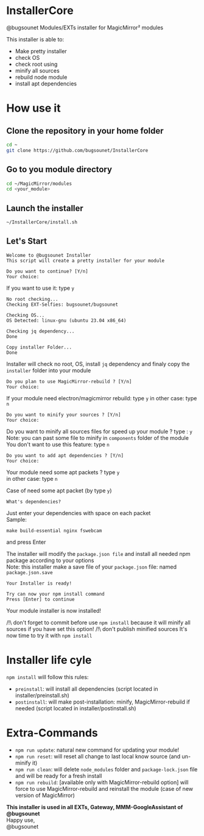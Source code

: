 # InstallerCore
@bugsounet Modules/EXTs installer for MagicMirror² modules

This installer is able to:
 * Make pretty installer
 * check OS
 * check root using
 * minify all sources
 * rebuild node module
 * install apt dependencies

# How use it

## Clone the repository in your home folder
```sh
cd ~
git clone https://github.com/bugsounet/InstallerCore
```
## Go to you module directory
```sh
cd ~/MagicMirror/modules
cd <your_module>
```
## Launch the installer
```sh
~/InstallerCore/install.sh
```

## Let's Start
```
Welcome to @bugsounet Installer
This script will create a pretty installer for your module

Do you want to continue? [Y/n] 
Your choice: 
```
If you want to use it: type `y`

```
No root checking...
Checking EXT-Selfies: bugsounet/bugsounet

Checking OS...
OS Detected: linux-gnu (ubuntu 23.04 x86_64)

Checking jq dependency...
Done

Copy installer Folder...
Done
```
Installer will check no root, OS, install `jq` dependency
and finaly copy the `installer` folder into your module

```
Do you plan to use MagicMirror-rebuild ? [Y/n] 
Your choice: 
```

If your module need electron/magicmirror rebuild: type `y`
in other case: type `n`

```
Do you want to minify your sources ? [Y/n] 
Your choice: 
```
Do you want to minify all sources files for speed up your module ? type : `y`<br>
Note: you can past some file to minify in `components` folder of the module<br>
You don't want to use this feature: type `n`

```
Do you want to add apt dependencies ? [Y/n] 
Your choice: 
```
Your module need some apt packets ? type `y`<br>
in other case: type `n`

Case of need some apt packet (by type `y`)
```
What's dependencies?
```
Just enter your dependencies with space on each packet<br>
Sample:
```
make build-essential nginx fswebcam
```
and press Enter

The installer will modify the `package.json file` and install all needed npm package according to your options<br>
Note: this installer make a save file of your `package.json` file: named `package.json.save`

```
Your Installer is ready!

Try can now your npm install command
Press [Enter] to continue
```

Your module installer is now installed!

/!\ don't forget to commit before use `npm install` because it will minify all sources if you have set this option!
/!\ don't publish minified sources
It's now time to try it with `npm install`

# Installer life cyle

`npm install` will follow this rules:
 * `preinstall`: will install all dependencies (script located in installer/preinstall.sh)
 * `postinstall`: will make post-installation: minify, MagicMirror-rebuild if needed (script located in installer/postinstall.sh)

# Extra-Commands

* `npm run update`: natural new command for updating your module!
* `npm run reset`: will reset all change to last local know source (and un-minify it)
* `npm run clean`: will delete `node_modules` folder and `package-lock.json` file and will be ready for a fresh install
* `npm run rebuild`: [available only with MagicMirror-rebuild option] will force to use MagicMirror-rebuild and reinstall the module (case of new version of MagicMirror)

**This installer is used in all EXTs, Gateway, MMM-GoogleAssistant of @bugsounet**<br>
Happy use,<br>
@bugsounet
